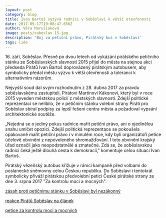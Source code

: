 ```yaml
---
layout: post
category: blog
title: Ivan Bartoš vyzývá radnici v Soběslavi k větší otevřenosti
date: 2017-09-17T19:08:47.656Z
author: Věra Marušiaková
image: posts/sobeslav 15.jpg
description: 'Boj za petiční právo, Pirátský bus v Soběslavi'
tags: lide
---
```

16\. září,
Soběslav. Přesně po dvou letech od vykázání pirátského petičního stánku ze Soběslavských
slavností 2015 přijel do města na stejnou akci předseda Pirátů Ivan Bartoš
doprovázený pirátským autobusem, aby symbolicky předal městu výzvu k větší
otevřenosti a toleranci k alternativním názorům. 

Nejvyšší
soud dal svým rozhodnutím z 28. dubna 2017 za pravdu soběslavskému zastupiteli,
Pirátovi Martinovi Kákonovi, který byl v roce 2015 vyveden městskou policií z
městských slavností. Zdejší politické reprezentaci se nelíbilo, že v petičním
stánku volební strany Piráti pro Soběslav sbíral podpisy za lepší řešení centra
města a požadoval vypsání architektonické soutěže.

„Nejedná se
o jediný pokus radnice mařit petiční právo, ani o ojedinělou snahu umlčet
opozici. Zdejší politická reprezentace se pokoušela opakovaně mařit petiční
právo i v minulém roce, kdy byli organizátoři petice účelově obviněni z
nepovoleného shromažďování. I toto obvinění krajský úřad označil jako
neopodstatnělé a zmatečné. Zdá se, že soběslavskou radnici čeká ještě dlouhá
cesta k demokracii," komentuje celou situaci Ivan Bartoš.

Pirátský vězeňský autobus křižuje v rámci kampaně
před volbami do poslanecké sněmovny celou Českou republiku. Do Soběslavi i
tentokrát symbolicky přiváží pirátskou předvolební petici České pirátské strany
ze dne 3. srpna 2017 "Za kontrolu moci a mocných".

[zásah proti petičnímu stánku v Soběslavi byl nezákonný](http://www.jcted.cz/nejvyssi-soud-potvrdil-ze-zasah-proti-peticnimu-stanku-piratu-v-sobeslavi-byl-nezakonny/)

[reakce Pirátů Soběslav na článek](http://pirati.sobeslav.cz/reakce-na-clanek-o-peticnim-stanku-v-jcted/)

[petice za kontrolu moci a mocných](https://github.com/pirati-web/pirati.cz/blob/gh-pages/assets/pdf/petice-za-kontrolu-moci-a-mocnych.pdf)

